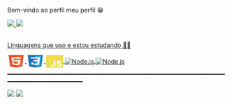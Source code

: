  Bem-vindo ao perfil meu perfil 😁

 <div>
   <a href="https://github.com/AAVie1ra">
   <img height="180em" src="https://github-readme-stats.vercel.app/api?username=AAVie1ra&show_icons=true&theme=tokyonight&include_all_commits=true&count_private=true"/>
   <img height="180em" src="https://github-readme-stats.vercel.app/api/top-langs/?username=AAVie1ra&layout=compact&langs_count=6&theme=tokyonight"/>
</div>
    <br>
<div style="display: inline_block">

Linguagens que uso e estou estudando 👾🤓

  <img align="center" alt="HTML" height="30" width="40" src="https://raw.githubusercontent.com/devicons/devicon/master/icons/html5/html5-original.svg">
  <img align="center" alt="CSS" height="30" width="40" src="https://raw.githubusercontent.com/devicons/devicon/master/icons/css3/css3-original.svg">
  <img align="center" alt="Js" height="30" width="40" src="https://raw.githubusercontent.com/devicons/devicon/master/icons/javascript/javascript-plain.svg">
  <img align="center" alt="Node.js" height="30" width="40" src="https://cdn.jsdelivr.net/gh/devicons/devicon@latest/icons/nodejs/nodejs-original.svg" />
  <img  align="center" alt="Node.js" height="30" width="40" src="https://cdn.jsdelivr.net/gh/devicons/devicon@latest/icons/react/react-original.svg" />              
  
</div>
_________________________________________________________________________________________________________
<br> <br>

<div>
  <a href = "mailto:arthuraugustovieira@gmail.com"><img src="https://img.shields.io/badge/Gmail-D14836?style=for-the-badge&logo=gmail&logoColor=white" target="_blank"></a>
  <a href="https://www.linkedin.com/in/arthur-augusto-vieira-2718a7280" target="_blank"><img src="https://img.shields.io/badge/-LinkedIn-%230077B5?style=for-the-badge&logo=linkedin&logoColor=white" target="_blank"></a> 
</div>
